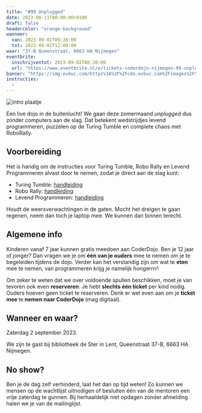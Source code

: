 ```yaml
---
title: "#99 Unplugged"
date: 2023-08-11T00:00:00+0100
draft: false
headercolor: "orange-background"
wanneer: 
  van: 2023-09-02T09:30:00
  tot: 2023-09-02T12:00:00
waar: "37-B Queenstraat, 6663 HA Nijmegen"
eventbrite:
  inschrijventot: 2023-09-02T08:30:00
  url: "https://www.eventbrite.nl/e/tickets-coderdojo-nijmegen-99-unplugged-696605855867"
banner: "https://img.evbuc.com/https%3A%2F%2Fcdn.evbuc.com%2Fimages%2F573460509%2F187233351803%2F1%2Foriginal.20230811-134850?h=200&w=450&auto=format%2Ccompress&q=75&sharp=10&rect=0%2C85%2C1000%2C500&s=cadf58563ee25d04ab4a0bcb1ce9c60e"
instructies:
  - 
---
```


![intro plaatje](https://img.evbuc.com/https%3A%2F%2Fcdn.evbuc.com%2Fimages%2F573460509%2F187233351803%2F1%2Foriginal.20230811-134850?h=200&w=450&auto=format%2Ccompress&q=75&sharp=10&rect=0%2C85%2C1000%2C500&s=cadf58563ee25d04ab4a0bcb1ce9c60e)



Een live dojo in de buitenlucht! We gaan deze zomermaand <em>unplugged</em> dus zonder computers aan de slag. Dat betekent  wedstrijdjes levend programmeren, puzzelen op de Turing Tumble en complete chaos met RoboRally.

<!--more-->


## Voorbereiding

H﻿et is handig om de instructies voor Turing Tumble, Robo Rally en Levend Programmeren alvast door te nemen, zodat je direct aan de slag kunt:
 - Turing Tumble: <a href="https://upperstory.com/turingtumble/assets/practice-guide-2021.pdf" target="_blank" rel="nofollow noopener noreferrer">handleiding</a>
 - Robo Rally:  <a href="https://www.hasbro.com/common/documents/60D52426B94D40B98A9E78EE4DD8BF94/3EA9626BCAE94683B6184BD7EA3F1779.pdf" target="_blank" rel="nofollow noopener noreferrer">handleiding</a>
 - Levend Programmeren:  <a href="http://www.levendprogrammeren.nl/downloads/handleiding/Handleiding.pdf" target="_blank" rel="nofollow noopener noreferrer">handleiding</a>

Houdt de weersverwachtingen in de gaten. Mocht het dreigen te gaan regenen, neem dan toch je laptop mee. We kunnen dan binnen terecht.
## Algemene info

Kinderen vanaf 7 jaar kunnen gratis meedoen aan CoderDojo. Ben je 12 jaar of jonger? Dan vragen we je om <strong>één van je ouders</strong> mee te nemen om je te begeleiden tijdens de dojo. Verder kan het verstandig zijn om wat te <strong>eten</strong> mee te nemen, van programmeren krijg je namelijk hongerrrr!

Om zeker te weten dat we over voldoende spullen beschikken, moet je van tevoren ook even <strong>reserveren</strong>. Je hebt <strong>slechts één ticket</strong> per kind nodig. Ouders hoeven geen ticket te reserveren. Denk er wel even aan om je <strong>ticket mee </strong>te<strong> nemen naar CoderDojo</strong> (mag digitaal).
## Wanneer en waar?

Zaterdag 2 september 2023.

W﻿e zijn te gast bij bibliotheek de Ster in Lent, Queenstraat 37-B, 6663 HA Nijmegen.
## No show?

Ben je de dag zelf verhinderd, laat het dan op tijd weten! Zo kunnen we mensen op de wachtlijst uitnodigen of besluiten één van de mentoren een vrije zaterdag te gunnen. Bij herhaaldelijk niet opdagen zonder afmelding halen we je van de mailinglijst.